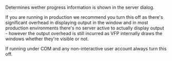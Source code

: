 ﻿Determines wether progress information is shown in the server dialog. 

If you are running in production we recommend you turn this off as there's significant overhead in displaying output in the window and in most production environments there's no server active to actually display output - however the output overhead is still incurred as VFP internally draws the windows whether they're visible or not. 

If running under COM and any non-interactive user account always turn this off.